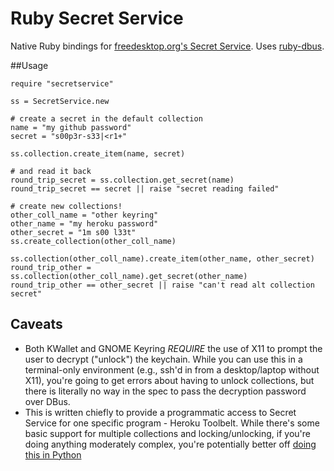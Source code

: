 Ruby Secret Service
===================

Native Ruby bindings for [freedesktop.org's Secret Service](http://standards.freedesktop.org/secret-service/).  Uses [ruby-dbus](https://github.com/mvidner/ruby-dbus).

##Usage
```
require "secretservice"

ss = SecretService.new

# create a secret in the default collection
name = "my github password"
secret = "s00p3r-s33|<r1+"

ss.collection.create_item(name, secret)

# and read it back
round_trip_secret = ss.collection.get_secret(name)
round_trip_secret == secret || raise "secret reading failed"

# create new collections!
other_coll_name = "other keyring"
other_name = "my heroku password"
other_secret = "1m s00 l33t"
ss.create_collection(other_coll_name)

ss.collection(other_coll_name).create_item(other_name, other_secret)
round_trip_other = ss.collection(other_coll_name).get_secret(other_name)
round_trip_other == other_secret || raise "can't read alt collection secret"
```

## Caveats

   * Both KWallet and GNOME Keyring _REQUIRE_ the use of X11 to prompt
   the user to decrypt ("unlock") the keychain.  While you can use
   this in a terminal-only environment (e.g., ssh'd in from a
   desktop/laptop without X11), you're going to get errors about
   having to unlock collections, but there is literally no way in the
   spec to pass the decryption password over DBus.
   * This is written chiefly to provide a programmatic access to
   Secret Service for one specific program - Heroku Toolbelt.  While
   there's some basic support for multiple collections and
   locking/unlocking, if you're doing anything moderately complex,
   you're potentially better off [doing this in Python](https://bitbucket.org/kang/python-keyring-lib/overview)

